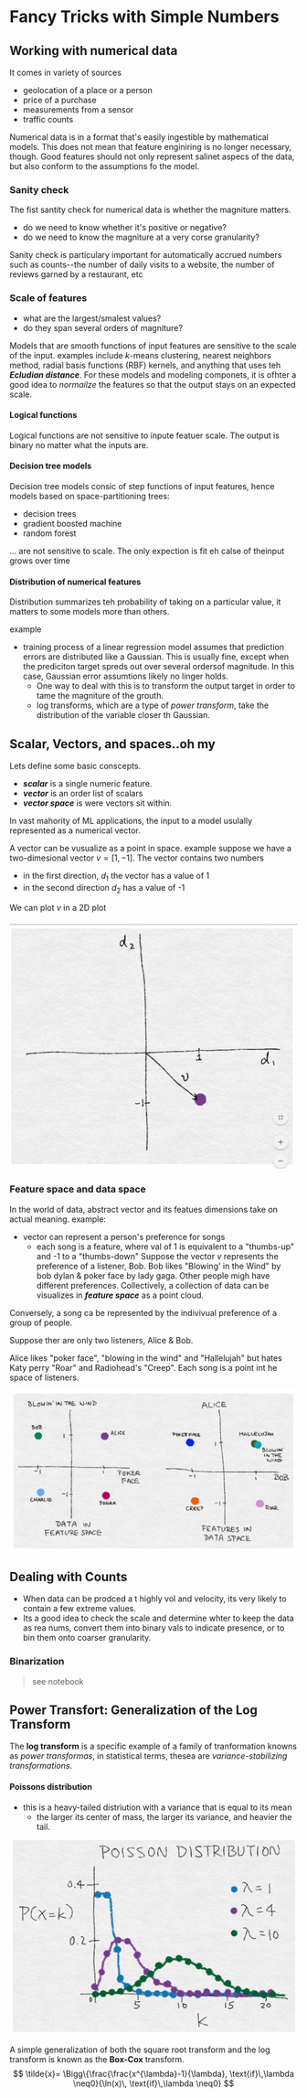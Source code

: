 # Fancy Tricks with Simple Numbers

## Working with numerical data
It comes in variety of sources
- geolocation of a place or a person
- price of a purchase
- measurements from a sensor
- traffic counts

Numerical data is in a format that's easily ingestible by mathematical models.  This does not mean that feature enginiring is no longer necessary, though.  Good features should not only represent salinet aspecs of the data, but also conform to the assumptions fo the model.

### Sanity check
The fist santity check for numerical data is whether the magniture matters.
- do we need to know whether it's positive or negative?
- do we need to  know the magniture at a very corse granularity?

Sanity check  is particulary important for automatically accrued numbers such as counts--the number of daily visits to a website, the number of reviews garned by a restaurant, etc

### Scale of features
- what are the largest/smalest values?
- do they span several orders of magniture?

Models that are smooth functions of input features are sensitive to the scale of the input.  examples include *k*-means clustering, nearest neighbors method, radial basis functions (RBF) kernels, and anything that uses teh ***Ecludian distance***.  For these models and modeling componets, it is ofhter a good idea to *normailze* the features so that the output stays on an expected scale.

#### Logical functions
Logical functions are not sensitive to inpute featuer scale. The output is binary no matter what the inputs are.

#### Decision tree models
Decision tree models consic of step functions of input features, hence models based on space-partitioning trees:
- decision trees
- gradient boosted machine
- random forest

... are not sensitive to scale.  The only expection is fit eh calse of theinput grows over time


#### Distribution of numerical features
Distribution summarizes teh probability of taking on a particular value, it matters to some models more than others.

example
- training process of a linear regression model assumes that prediction errors are distributed like a Gaussian.  This is usually fine, except when the prediciton target spreds out over several ordersof magnitude. In this case, Gaussian error assumtions likely no linger holds.
  - One way to deal with this is to transform the output target in order to tame the magniture of the grouth.
  - log transforms, which are a type of *power transform*, take the distribution of the variable closer th Gaussian.


## Scalar, Vectors, and spaces..oh my

Lets define some basic conscepts.
-  ***scalar*** is a single numeric feature.
-  ***vector*** is an order list of scalars
-  ***vector space*** is were vectors sit within.

In  vast mahority of ML applications, the input to a model usulally represented as a numerical vector.

A vector can be vusualize as a point in space. example suppose we have a two-dimesional vector $v=[1,-1]$.  The vector contains two numbers
- in the first direction, $d_1$ the vector has a value of 1
- in the second direction $d_2$ has a value of -1

We can plot $v$ in a 2D plot

![](img/ch0201.PNG)

### Feature space and data space

In the world of data, abstract vector and its featues dimensions take on actual meaning. example:
- vector can represent a person's preference for songs
  -  each song is a feature, where  val of 1 is equivalent to a "thumbs-up" and -1 to a "thumbs-down"
Suppose the vector $v$ represents the preference of a listener, Bob.  Bob likes "Blowing' in the Wind" by bob dylan & poker face by lady gaga.  Other people migh have different preferences.  Collectively, a collection of data can be visualizes in ***feature space*** as a point cloud.

Conversely, a song ca be represented by the indivivual preference of a group of people.

Suppose ther are only two listeners, Alice & Bob.

Alice  likes "poker face", "blowing in the wind" and "Hallelujah" but hates Katy perry "Roar" and Radiohead's "Creep".  Each song is a point int he space of listeners.

![](img/ch0202.PNG)


## Dealing with Counts

- When data can be prodced a t highly vol and velocity, its very likely to contain a few extreme values.
- Its a good idea to check the scale and determine whter to keep the data as rea nums, convert them into binary vals to indicate presence, or to bin them onto coarser granularity.

### Binarization
> see notebook

## Power Transfort: Generalization of the Log Transform

The **log transform** is a specific example of a family of tranformation knowns as *power transformas*, in statistical terms, thesea are  *variance-stabilizing transformations*.

#### Poissons distribution
- this is a heavy-tailed distriution with a variance that is equal to its mean
  - the larger its center of mass, the larger its variance, and heavier the tail.

![](img/ch0203.PNG)

A simple generalization of both the square root transform and the log transform  is known as the **Box-Cox** transform.
$$
\tilde{x}= \Bigg\{\frac{\frac{x^{\lambda}-1}{\lambda}, \text{if}\,\lambda \neq0}{\ln(x)\, \text{if}\,\lambda \neq0}
$$